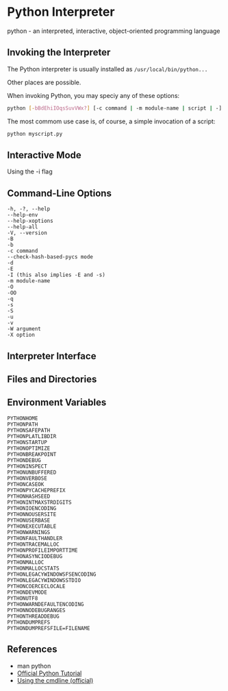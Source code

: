 # Python Interpreter

python - an interpreted, interactive, object-oriented programming
language

## Invoking the Interpreter

The Python interpreter is usually installed as 
`/usr/local/bin/python...`

Other places are possible.

When invoking Python, you may speciy any of these options:

```sh
python [-bBdEhiIOqsSuvVWx?] [-c command | -m module-name | script | -] [args]
```

The most commom use case is, of course, a simple invocation of a
script:

```sh
python myscript.py
```

## Interactive Mode

Using the -i flag

## Command-Line Options

```
-h, -?, --help
--help-env
--help-xoptions
--help-all
-V, --version
-B
-b
-c command
--check-hash-based-pycs mode
-d
-E
-I (this also implies -E and -s)
-m module-name
-O
-OO
-q
-s
-S
-u
-v
-W argument
-X option
```

## Interpreter Interface
## Files and Directories
## Environment Variables

```
PYTHONHOME
PYTHONPATH
PYTHONSAFEPATH
PYTHONPLATLIBDIR
PYTHONSTARTUP
PYTHONOPTIMIZE
PYTHONBREAKPOINT
PYTHONDEBUG
PYTHONINSPECT
PYTHONUNBUFFERED
PYTHONVERBOSE
PYTHONCASEOK
PYTHONPYCACHEPREFIX
PYTHONHASHSEED
PYTHONINTMAXSTRDIGITS
PYTHONIOENCODING
PYTHONNOUSERSITE
PYTHONUSERBASE
PYTHONEXECUTABLE
PYTHONWARNINGS
PYTHONFAULTHANDLER
PYTHONTRACEMALLOC
PYTHONPROFILEIMPORTTIME
PYTHONASYNCIODEBUG
PYTHONMALLOC
PYTHONMALLOCSTATS
PYTHONLEGACYWINDOWSFSENCODING
PYTHONLEGACYWINDOWSSTDIO
PYTHONCOERCECLOCALE
PYTHONDEVMODE
PYTHONUTF8
PYTHONWARNDEFAULTENCODING
PYTHONNODEBUGRANGES
PYTHONTHREADDEBUG
PYTHONDUMPREFS
PYTHONDUMPREFSFILE=FILENAME
```

## References

- man python
- [Official Python Tutorial](docs.python.org/3/tutorial/)
- [Using the cmdline (official)](https://docs.python.org/3/using/cmdline.html#using-on-general)
